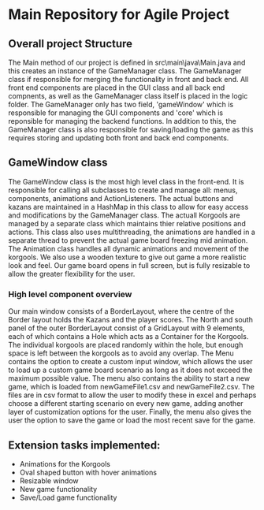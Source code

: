 # Main Repository for Agile Project

## Overall project Structure
The Main method of our project is defined in src\main\java\Main.java and this creates an instance of the GameManager class. The GameManager class if responsible for merging the functionality in front and back end. All front end components are placed in the GUI class and all back end compnents, as well as the GameManager class itself is placed in the logic folder. The GameManager only has two field, 'gameWindow' which is responsible for managing the GUI components and 'core' which is reponsible for managing the backend functions. In addition to this, the GameManager class is also responsible for saving/loading the game as this requires storing and updating both front and back end components.

## GameWindow class
The GameWindow class is the most high level class in the front-end. It is responsible for calling all subclasses to create and manage all: menus, components, animations and ActionListeners. The actual buttons and kazans are maintained in a HashMap in this class to allow for easy access and modifications by the GameManager class. The actuall Korgools are managed by a separate class which maintains thier relative positions and actions. This class also uses multithreading, the animations are handled in a separate thread to prevent the actual game board freezing mid animation. The Animation class handles all dynamic animations and movement of the korgools. We also use a wooden texture to give out game a more realistic look and feel. Our game board opens in full screen, but is fully resizable to allow the greater flexibility for the user.

### High level component overview
Our main window consists of a BorderLayout, where the centre of the Border layout holds the Kazans and the player scores. The North and south panel of the outer BorderLayout consist of a GridLayout with 9 elements, each of which contains a Hole which acts as a Container for the Korgools. The individual korgools are placed randomly within the hole, but enough space is left between the korgools as to avoid any overlap. The Menu contains the option to create a custom input window, which allows the user to load up a custom game board scenario as long as it does not exceed the maximum possible value. The menu also contains the ability to start a new game, which is loaded from newGameFile1.csv and newGameFile2.csv. The files are in csv format to allow the user to modify these in excel and perhaps choose a different starting scenario on every new game, adding another layer of customization options for the user. Finally, the menu also gives the user the option to save the game or load the most recent save for the game.

## Extension tasks implemented:
* Animations for the Korgools
* Oval shaped button with hover animations
* Resizable window
* New game functionality
* Save/Load game functionality

